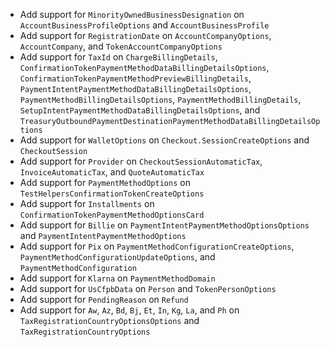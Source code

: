 * Add support for `MinorityOwnedBusinessDesignation` on `AccountBusinessProfileOptions` and `AccountBusinessProfile`
* Add support for `RegistrationDate` on `AccountCompanyOptions`, `AccountCompany`, and `TokenAccountCompanyOptions`
* Add support for `TaxId` on `ChargeBillingDetails`, `ConfirmationTokenPaymentMethodDataBillingDetailsOptions`, `ConfirmationTokenPaymentMethodPreviewBillingDetails`, `PaymentIntentPaymentMethodDataBillingDetailsOptions`, `PaymentMethodBillingDetailsOptions`, `PaymentMethodBillingDetails`, `SetupIntentPaymentMethodDataBillingDetailsOptions`, and `TreasuryOutboundPaymentDestinationPaymentMethodDataBillingDetailsOptions`
* Add support for `WalletOptions` on `Checkout.SessionCreateOptions` and `CheckoutSession`
* Add support for `Provider` on `CheckoutSessionAutomaticTax`, `InvoiceAutomaticTax`, and `QuoteAutomaticTax`
* Add support for `PaymentMethodOptions` on `TestHelpersConfirmationTokenCreateOptions`
* Add support for `Installments` on `ConfirmationTokenPaymentMethodOptionsCard`
* Add support for `Billie` on `PaymentIntentPaymentMethodOptionsOptions` and `PaymentIntentPaymentMethodOptions`
* Add support for `Pix` on `PaymentMethodConfigurationCreateOptions`, `PaymentMethodConfigurationUpdateOptions`, and `PaymentMethodConfiguration`
* Add support for `Klarna` on `PaymentMethodDomain`
* Add support for `UsCfpbData` on `Person` and `TokenPersonOptions`
* Add support for `PendingReason` on `Refund`
* Add support for `Aw`, `Az`, `Bd`, `Bj`, `Et`, `In`, `Kg`, `La`, and `Ph` on `TaxRegistrationCountryOptionsOptions` and `TaxRegistrationCountryOptions`
